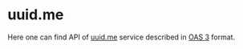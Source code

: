 # uuid.me

Here one can find API of [uuid.me](https://uuid.me) service described in [OAS 3](https://swagger.io/specification/) format.
